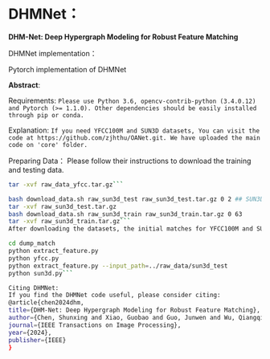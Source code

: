 # DHMNet：

**DHM-Net: Deep Hypergraph Modeling for Robust Feature Matching**

DHMNet implementation：
  
  Pytorch implementation of DHMNet

**Abstract**:

Requirements:
  ```Please use Python 3.6, opencv-contrib-python (3.4.0.12) and Pytorch (>= 1.1.0). Other dependencies should be easily installed through pip or conda.```

Explanation:
  ```If you need YFCC100M and SUN3D datasets, You can visit the code at https://github.com/zjhthu/OANet.git. We have uploaded the main code on 'core' folder.```

Preparing Data：
  Please follow their instructions to download the training and testing data.

  ```bash download_data.sh raw_data raw_data_yfcc.tar.gz 0 8 ## YFCC100M
  tar -xvf raw_data_yfcc.tar.gz```

  bash download_data.sh raw_sun3d_test raw_sun3d_test.tar.gz 0 2 ## SUN3D
  tar -xvf raw_sun3d_test.tar.gz
  bash download_data.sh raw_sun3d_train raw_sun3d_train.tar.gz 0 63
  tar -xvf raw_sun3d_train.tar.gz```
  After downloading the datasets, the initial matches for YFCC100M and SUN3D can be generated as following. Here we provide descriptors   for SIFT (default), ORB, and SuperPoint.

  cd dump_match
  python extract_feature.py
  python yfcc.py
  python extract_feature.py --input_path=../raw_data/sun3d_test
  python sun3d.py```

Citing DHMNet:
If you find the DHMNet code useful, please consider citing:
@article{chen2024dhm,
  title={DHM-Net: Deep Hypergraph Modeling for Robust Feature Matching},
  author={Chen, Shunxing and Xiao, Guobao and Guo, Junwen and Wu, Qiangqiang and Ma, Jiayi},
  journal={IEEE Transactions on Image Processing},
  year={2024},
  publisher={IEEE}
}

